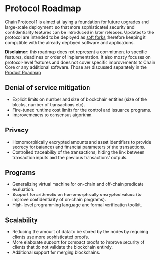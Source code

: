 # Protocol Roadmap

Chain Protocol 1 is aimed at laying a foundation for future upgrades and large-scale deployment, so that more sophisticated security and confidentiality features can be introduced in later releases. Updates to the protocol are intended to be deployed as [soft forks](whitepaper.md#8-extensibility) therefore keeping it compatible with the already deployed software and applications. 

**Disclaimer:** this roadmap does not represent a commitment to specific features, deadlines or order of implementation. It also mostly focuses on protocol-level features and does not cover specific improvements to Chain Core or any additional software. Those are discussed separately in the [Product Roadmap](../../core/reference/product-roadmap.md)

## Denial of service mitigation

* Explicit limits on number and size of blockchain entities (size of the blocks, number  of transactions etc).
* Fine-tuned runtime cost limits for the control and issuance programs.
* Improvemenets to consensus algorithm.

## Privacy

* Homomorphically encrypted amounts and asset identifiers to provide secrecy for balances and financial parameters of the transactions.
* Controlled traceability of the transactions; hiding the link between transaction inputs and the previous transactions’ outputs.

## Programs

* Generalizing virtual machine for on-chain and off-chain predicate evaluation.
* Support for arithmetic on homomorphically encrypted values (to improve confidentiality of on-chain programs).
* High-level programming language and formal verification toolkit.

## Scalability

* Reducing the amount of data to be stored by the nodes by requiring clients use more sophisticated proofs.
* More elaborate support for compact proofs to improve security of clients that do not validate the blockchain entirely.
* Additional support for merging blockchains.

